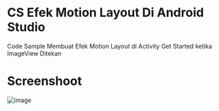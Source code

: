 # CS Efek Motion Layout Di Android Studio
Code Sample Membuat Efek Motion Layout di Activity Get Started ketika ImageView Ditekan

# Screenshoot
![image](https://user-images.githubusercontent.com/50509675/76541068-97641c00-64b5-11ea-9479-77f08bfa23f4.png)
